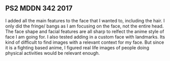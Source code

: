 ## PS2 MDDN 342 2017


I added all the main features to the face that I wanted to, including the hair. I only did the fringe/ bangs as I am focusing on the face, not the entire head. The face shape and facial features are all sharp to relfect the anime style of face I am going for. I also tested adding in a custom face with landmarks. Its kind of difficult to find images with a relevant context for my face. But since it is a fighting based anime, I figured real life images of people doing physical activities would be relevant enough.